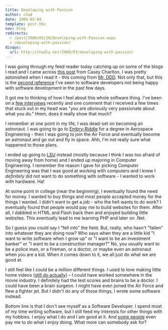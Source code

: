 ```yaml
---
title: Developing with Passion
author: chad
date: 2009-03-09
template: post.hbs
nav: blog
redirects:
  - /post/2009/03/29/Developing-with-Passion.aspx
  - /developing-with-passion/
disqus: 
  url: http://chadly.net/2009/03/developing-with-passion/
---
```


I was going through my feed reader today catching up on some of the blogs I read and I came across [this post](http://devlicio.us/blogs/casey/archive/2009/03/29/job-satisfaction-and-making-the-world-a-better-place.aspx) from Casey Charlton. I was pretty astonished when I read it - this coming from [Mr. DDD](http://dddstepbystep.com/). Not only that, but this is the [second reference](http://twitter.com/jeremydmiller/status/1389628577) I've seen to software developers not being happy with software development in the past few days.

It got me to thinking of how I feel about this whole software thing. I've been on a [few interviews](/its-tough-times-out-there) recently and one comment that I received a few times that stuck out in my head was "you are obviously very passionate about what you do." Hmm, does it really show that much? <i class="fa fa-smile-o"></i>

I remember at one point in my life, I was dead-set on becoming an astronaut. I was going to go to [Embry-Riddle](http://www.erau.edu/) for a degree in Aerospace Engineering - then I was going to join the Air Force and eventually become an astronaut and go out and fly in space. Ahh, I'm not really sure what happened to those plans.

I ended up going to [LSU](http://www.lsu.edu/) instead (mostly because I think I was too afraid of moving away from home) and I ended up majoring in Computer Engineering. I remember the reason I gave for picking Computer Engineering was that I was good at working with computers and I knew I _definitely_ did not want to do something with software - I wanted to work with hardware. Ha!

At some point in college (near the beginning), I eventually found the need for money. I wanted to buy things and most people accepted money for the things I wanted. I didn't want to get a job - who the hell wants to do work? I eventually found that people would pay me to build websites for them. After all, I dabbled in HTML and Flash back then and enjoyed building little websites. This eventually lead to me learning PHP and later on .Net.

So I guess you could say I "fell into" the field. But, really, who hasn't "fallen" into whatever they are doing now? Who says when they are a little kid "I want to write software when I grow up" or "I want to be an investment banker" or "I want to be a construction manager?" No, you usually want to be a police man, or a fireman, or a doctor, or maybe even an astronaut when you are a kid. When it comes down to it, we all just do what we are good at.

I still feel like I could be a million different things. I used to love making little home videos ([still do actually](http://vimeo.com/user675031)) &ndash; I could have worked somewhere in the movie industry. I definitely had the test scores and brains to be a doctor. I could have been a brain surgeon. I might have even joined the Air Force and flew a fighter jet. But I didn't do any of those things, I wrote some software instead.

Bottom line is that I don't see myself as a Software Developer. I spend most of my time writing software, but I still feed my interests for other things with my hobbies. I enjoy what I do and I am good at it. And [some people](http://www.archoninfosys.com/) even pay me to do what I enjoy doing. What more can somebody ask for?
